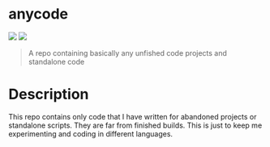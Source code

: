 # anycode
![](https://img.shields.io/badge/Abandoned_Code-red)
![](https://img.shields.io/badge/Nothing_to_see_here_:\)-red)
> A repo containing basically any unfished code projects and standalone code

# Description

This repo contains only code that I have written for abandoned projects or standalone scripts. They are far from finished builds. This is just to keep me experimenting and coding in different languages.
